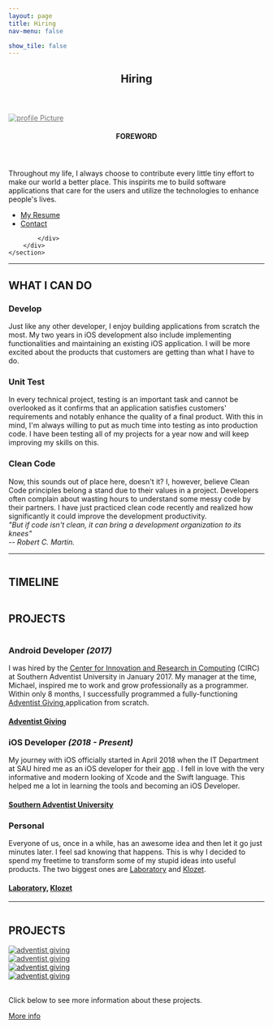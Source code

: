 ```yaml
---
layout: page
title: Hiring
nav-menu: false

show_tile: false
---
```


<!-- Main -->
<div id="main" class="alt">

<!-- One -->
<section id="one">
	<div class="inner">
		<header class="major">
			<h1 class="complement">Hiring</h1>
		</header>

<!-- Content -->
<section id="two" class="spotlights">
	<section>
		<a href="generic.html" class="image">
			<img style="opacity: 0.6" src="assets/images/profilePicture.jpg" alt="profile Picture"/>
		</a>
		<div class="content">
			<div class="inner">
				<header class="major">
					<h4 class="complement">FOREWORD</h4>
				</header>
				<p>Throughout my life, I always choose to contribute every little tiny effort to make our world a better place. This inspirits me to build software applications that care for the users and utilize the technologies to enhance people's lives.</p>
				<ul class="actions">
                    <li><a href="https://drive.google.com/file/d/1Bj0LDSCLXkotyRsqU5Z_B60Wc3Yo_Cy7/view" class="button special" target="_blank">My Resume</a></li>
                    <li><a href="#contact" class="button scrolly">Contact</a></li>
                </ul>
				
			</div>
		</div>
	</section>
</section>

<hr class="major" />

<h2 id="content" class="complement">WHAT I CAN DO</h2>
<div class="row">
	<div class="4u 12u$(small)">
		<h3 >Develop</h3>
		<p>Just like any other developer, I enjoy building applications from scratch the most. My two years in iOS development also include implementing functionalities and maintaining an existing iOS application. I will be more excited about the products that customers are getting than what I have to do.</p>
	</div>
	<div class="4u 12u$(small)">
		<h3>Unit Test</h3>
		<p>In every technical project, testing is an important task and cannot be overlooked as it confirms that an application satisfies customers' requirements and notably enhance the quality of a final product. With this in mind, I'm always willing to put as much time into testing as into production code. I have been testing all of my projects for a year now and will keep improving my skills on this.</p>
	</div>
	<div class="4u 12u$(small)">
		<h3>Clean Code</h3>
		<p>Now, this sounds out of place here, doesn't it? I, however, believe Clean Code principles belong a stand due to their values in a project. Developers often complain about wasting hours to understand some messy code by their partners. I have just practiced clean code recently and realized how significantly it could improve the development productivity.
			<br/>
			<i>"But if code isn't clean, it can bring a development organization to its knees"</i>
			<br/>
			<i>-- Robert C. Martin.</i>
		</p>
	</div>
	
	
</div>

<hr class="major" />
<div class="row">
	<div class="8u 12u$(small)">
		<h2 id="content" class="complement" style="display: inline-block" >TIMELINE</h2>
	</div>
	<div class="4u 12u$(small)">
		<h2 id="content" class="complement" style="display: inline-block" >PROJECTS</h2>
	</div>
</div>
<div class="row">
	<div class="8u 12u$(small)">
		<h3>Android Developer <i>(2017)</i></h3>
		<p>I was hired by the <a href="https://www.southern.edu/academics/academic-sites/computing/circ.html">Center for Innovation and Research in Computing</a> (CIRC) at Southern Adventist University in January 2017. My manager at the time, Michael, inspired me to work and grow professionally as a programmer. Within only 8 months, I successfully programmed a fully-functioning <a href="https://play.google.com/store/apps/details?id=org.andr.adventistgiving">Adventist Giving </a> application from scratch.</p>
	</div>
	<div class="4u 12u$(small)">
		<h4><a href="#">Adventist Giving</a></h4>
	</div>
	<div class="8u 12u$(small)">
		<h3>iOS Developer <i>(2018 - Present)</i></h3>
		<p>My journey with iOS officially started in April 2018 when the IT Department at SAU hired me as an iOS developer for their <a href="https://apps.apple.com/us/app/southern-adventist-university/id387200764">app</a> . I fell in love with the very informative and modern looking of Xcode and the Swift language. This helped me a lot in learning the tools and becoming an iOS Developer.</p>
	</div>
	<div class="4u 12u$(small)">
		<h4><a href="#">Southern Adventist University</a></h4>
	</div>
	<div class="8u 12u$(small)">
		<h3>Personal</h3>
		<p>Everyone of us, once in a while, has an awesome idea and then let it go just minutes later. I feel sad knowing that happens. This is why I decided to spend my freetime to transform some of my stupid ideas into useful products. The two biggest ones are <a href="https://github.com/2-letters/Laboratory.iOS">Laboratory</a> and  <a href="https://github.com/kohnewlife/Klozet">Klozet</a>.</p>
	</div>
	<div class="4u 12u$(small)">
		<h4><a href="#">Laboratory</a>, <a href="#">Klozet</a></h4>
	</div>
	<!-- Break -->
</div>

<hr class="major" />

<div class="row">
	<div class="2u 12u$(small)">
		<h2 id="content" class="complement" style="display: inline-block" >PROJECTS</h2>
	</div>
</div>


<div class="row">
	<div class="3u 12u$(medium)">
		<a href="#" class="image">
			<img style="opacity: 0.9; border-radius: 2px" src="assets/images/projects/adventistGiving.jpg" alt="adventist giving"/>
		</a>
	</div>
	<div class="3u 12u$(medium)">
		<a href="#" class="image">
			<img style="opacity: 0.9; border-radius: 2px" src="assets/images/projects/sau.jpg" alt="adventist giving"/>
		</a>
	</div>
	<div class="3u 12u$(medium)">
		<a href="#" class="image">
			<img style="opacity: 1.0; border-radius: 2px" src="assets/images/projects/laboratory.png" alt="adventist giving"/>
		</a>
	</div>
	<div class="3u 12u$(medium)">
		<a href="#" class="image">
			<img style="opacity: 1.0; border-radius: 2px" src="assets/images/projects/klozet.png" alt="adventist giving"/>
		</a>
	</div>
	<!-- Break -->
</div>

<br/>

<p>Click below to see more information about these projects.</p> <a href="projects.html" class="button next">More info</a>
<br/>

</div>
</section>

</div>